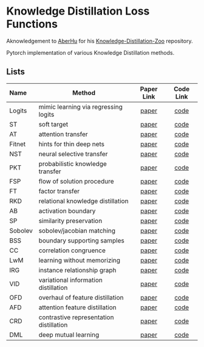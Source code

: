 # Knowledge Distillation Loss Functions

Aknowledgement to [AberHu](https://github.com/AberHu) for his [Knowledge-Distillation-Zoo](https://github.com/AberHu/Knowledge-Distillation-Zoo) repository.

Pytorch implementation of various Knowledge Distillation methods. 


## Lists
  Name | Method | Paper Link | Code Link
  :---- | ----- | :----: | :----:
  Logits   | mimic learning via regressing logits | [paper](http://papers.nips.cc/paper/5484-do-deep-nets-really-need-to-be-deep.pdf) | [code](logits.py)
  ST       | soft target | [paper](https://arxiv.org/pdf/1503.02531.pdf) | [code](st.py)
  AT       | attention transfer | [paper](https://arxiv.org/pdf/1612.03928.pdf) | [code](at.py)
  Fitnet   | hints for thin deep nets | [paper](https://arxiv.org/pdf/1412.6550.pdf) | [code](fitnet.py)
  NST      | neural selective transfer | [paper](https://arxiv.org/pdf/1707.01219.pdf) | [code](nst.py)
  PKT      | probabilistic knowledge transfer | [paper](http://openaccess.thecvf.com/content_ECCV_2018/papers/Nikolaos_Passalis_Learning_Deep_Representations_ECCV_2018_paper.pdf) | [code](pkt.py)
  FSP      | flow of solution procedure | [paper](http://openaccess.thecvf.com/content_cvpr_2017/papers/Yim_A_Gift_From_CVPR_2017_paper.pdf) | [code](fsp.py)
  FT       | factor transfer | [paper](http://papers.nips.cc/paper/7541-paraphrasing-complex-network-network-compression-via-factor-transfer.pdf) | [code](ft.py)
  RKD      | relational knowledge distillation | [paper](https://arxiv.org/pdf/1904.05068.pdf) | [code](rkd.py)
  AB       | activation boundary | [paper](https://arxiv.org/pdf/1811.03233.pdf) | [code](ab.py)
  SP       | similarity preservation | [paper](https://arxiv.org/pdf/1907.09682.pdf) | [code](sp.py)
  Sobolev  | sobolev/jacobian matching | [paper](https://arxiv.org/pdf/1706.04859.pdf) | [code](sobolev.py)
  BSS      | boundary supporting samples | [paper](https://arxiv.org/pdf/1805.05532.pdf) | [code](bss.py)
  CC       | correlation congruence | [paper](http://openaccess.thecvf.com/content_ICCV_2019/papers/Peng_Correlation_Congruence_for_Knowledge_Distillation_ICCV_2019_paper.pdf) | [code](cc.py)
  LwM      | learning without memorizing | [paper](https://arxiv.org/pdf/1811.08051.pdf) | [code](lwm.py)
  IRG      | instance relationship graph | [paper](http://openaccess.thecvf.com/content_CVPR_2019/papers/Liu_Knowledge_Distillation_via_Instance_Relationship_Graph_CVPR_2019_paper.pdf) | [code](irg.py)
  VID      | variational information distillation | [paper](https://openaccess.thecvf.com/content_CVPR_2019/papers/Ahn_Variational_Information_Distillation_for_Knowledge_Transfer_CVPR_2019_paper.pdf) | [code](vid.py)
  OFD      | overhaul of feature distillation | [paper](http://openaccess.thecvf.com/content_ICCV_2019/papers/Heo_A_Comprehensive_Overhaul_of_Feature_Distillation_ICCV_2019_paper.pdf) | [code](ofd.py)
  AFD      | attention feature distillation | [paper](https://openreview.net/pdf?id=ryxyCeHtPB) | [code](afd.py)
  CRD      | contrastive representation distillation | [paper](https://openreview.net/pdf?id=SkgpBJrtvS) | [code](crd.py)
  DML      | deep mutual learning | [paper](https://openaccess.thecvf.com/content_cvpr_2018/papers/Zhang_Deep_Mutual_Learning_CVPR_2018_paper.pdf) | [code](dml.py)